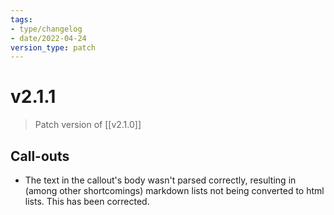 ```yaml
---
tags:
- type/changelog
- date/2022-04-24
version_type: patch
---
```


# v2.1.1
> Patch version of [[v2.1.0]]

## Call-outs
- The text in the callout's body wasn't parsed correctly, resulting in (among other shortcomings) markdown lists not being converted to html lists. This has been corrected.